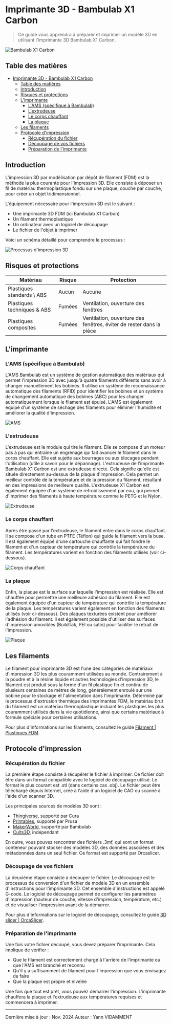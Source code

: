 # Imprimante 3D - Bambulab X1 Carbon

> Ce guide vous apprendra à préparer et imprimer un modèle 3D en utilisant l'imprimante 3D Bambulab X1 Carbon.

![Bambulab X1 Carbon](../assets/bambulab-1.png)

## Table des matières

- [Imprimante 3D - Bambulab X1 Carbon](#imprimante-3d---bambulab-x1-carbon)
  - [Table des matières](#table-des-matières)
  - [Introduction](#introduction)
  - [Risques et protections](#risques-et-protections)
  - [L'imprimante](#limprimante)
    - [L'AMS (spécifique à Bambulab)](#lams-spécifique-à-bambulab)
    - [L'extrudeuse](#lextrudeuse)
    - [Le corps chauffant](#le-corps-chauffant)
    - [La plaque](#la-plaque)
  - [Les filaments](#les-filaments)
  - [Protocole d'impression](#protocole-dimpression)
    - [Récupération du fichier](#récupération-du-fichier)
    - [Découpage de vos fichiers](#découpage-de-vos-fichiers)
    - [Préparation de l'imprimante](#préparation-de-limprimante)

## Introduction

L'impression 3D par modélisation par dépôt de filament (FDM) est la méthode la plus courante pour l'impression 3D. Elle consiste à déposer un fil de matériau thermoplastique fondu sur une plaque, couche par couche, pour créer un objet tridimensionnel.

L'équipement nécessaire pour l'impression 3D est le suivant :

- Une imprimante 3D FDM (ici Bambulab X1 Carbon)
- Un filament thermoplastique
- Un ordinateur avec un logiciel de découpage
- Le fichier de l'objet à imprimer

Voici un schéma détaillé pour comprendre le processus :

![Processus d'impression 3D](../assets/bambulab-6.png)

## Risques et protections

| Matériau                    | Risque | Protection                                                          |
| --------------------------- | ------ | ------------------------------------------------------------------- |
| Plastiques standards \ ABS  | Aucun  | Aucune                                                              |
| Plastiques techniques & ABS | Fumées | Ventilation, ouverture des fenêtres                                 |
| Plastiques composites       | Fumées | Ventilation, ouverture des fenêtres, éviter de rester dans la pièce |

## L'imprimante

### L'AMS (spécifique à Bambulab)

L'AMS Bambulab est un système de gestion automatique des matériaux qui permet l'impression 3D avec jusqu'à quatre filaments différents sans avoir à changer manuellement les bobines. Il utilise un système de reconnaissance automatique des filaments (RFID) pour identifier les bobines et un système de changement automatique des bobines (ABC) pour les changer automatiquement lorsque le filament est épuisé. L'AMS est également équipé d'un système de séchage des filaments pour éliminer l'humidité et améliorer la qualité d'impression.

![AMS](../assets/bambulab-2.png)

### L'extrudeuse

L'extrudeuse est le module qui tire le filament. Elle se compose d'un moteur pas à pas qui entraîne un engrenage qui fait avancer le filament dans le corps chauffant. Elle est sujette aux bourrages ou aux blocages pendant l'utilisation (utile à savoir pour le dépannage).
L'extrudeuse de l'imprimante Bambulab X1 Carbon est une extrudeuse directe. Cela signifie qu'elle est située directement au-dessus de la plaque d'impression. Cela permet un meilleur contrôle de la température et de la pression du filament, résultant en des impressions de meilleure qualité. L'extrudeuse X1 Carbon est également équipée d'un système de refroidissement par eau, qui permet d'imprimer des filaments à haute température comme le PETG et le Nylon.

![Extrudeuse](../assets/bambulab-3.png)

### Le corps chauffant

Après être passé par l'extrudeuse, le filament entre dans le corps chauffant. Il se compose d'un tube en PTFE (Téflon) qui guide le filament vers la buse. Il est également équipé d'une cartouche chauffante qui fait fondre le filament et d'un capteur de température qui contrôle la température du filament. Les températures varient en fonction des filaments utilisés (voir ci-dessous).

![Corps chauffant](../assets/bambulab-4.png)

### La plaque

Enfin, la plaque est la surface sur laquelle l'impression est réalisée. Elle est chauffée pour permettre une meilleure adhésion du filament. Elle est également équipée d'un capteur de température qui contrôle la température de la plaque. Les températures varient également en fonction des filaments utilisés (voir ci-dessous). Des plaques texturées existent pour améliorer l'adhésion du filament. Il est également possible d'utiliser des surfaces d'impression amovibles (BuildTak, PEI ou satin) pour faciliter le retrait de l'impression.

![Plaque](../assets/bambulab-5.png)

## Les filaments

Le filament pour imprimante 3D est l'une des catégories de matériaux d'impression 3D les plus couramment utilisées au monde. Contrairement à la poudre et à la résine liquide et autres technologies d'impression 3D, le filament est produit sous la forme d'un fil plastique fin et continu de plusieurs centaines de mètres de long, généralement enroulé sur une bobine pour le stockage et l'alimentation dans l'imprimante. Déterminé par le processus d'extrusion thermique des imprimantes FDM, le matériau brut du filament est un matériau thermoplastique incluant les plastiques les plus couramment utilisés dans la vie quotidienne, ainsi que certains matériaux à formule spéciale pour certaines utilisations.

Pour plus d'informations sur les filaments, consultez le guide [Filament | Plastiques FDM](../consumables/filament.md).

## Protocole d'impression

### Récupération du fichier

La première étape consiste à récupérer le fichier à imprimer. Ce fichier doit être dans un format compatible avec le logiciel de découpage utilisé. Le format le plus courant est .stl (dans certains cas .obj). Le fichier peut être téléchargé depuis Internet, créé à l'aide d'un logiciel de CAO ou scanné à l'aide d'un scanner 3D.

Les principales sources de modèles 3D sont :

- [Thingiverse](https://www.thingiverse.com/), supporté par Cura
- [Printables](https://www.prusaprinters.org/prints), supporté par Prusa
- [MakerWorld](https://www.makerworld.com/), supporté par Bambulab
- [Cults3D](https://cults3d.com/), indépendant

En outre, vous pouvez rencontrer des fichiers .3mf, qui sont un format conteneur pouvant stocker des modèles 3D, des données associées et des métadonnées dans un seul fichier. Ce format est supporté par Orcaslicer.

### Découpage de vos fichiers

La deuxième étape consiste à découper le fichier. Le découpage est le processus de conversion d'un fichier de modèle 3D en un ensemble d'instructions pour l'imprimante 3D. Cet ensemble d'instructions est appelé G-code. Le logiciel de découpage permet de configurer les paramètres d'impression (hauteur de couche, vitesse d'impression, température, etc.) et de visualiser l'impression avant de la démarrer.

Pour plus d'informations sur le logiciel de découpage, consultez le guide [3D slicer | OrcaSlicer](../software/orcaslicer.md).

### Préparation de l'imprimante

Une fois votre fichier découpé, vous devez préparer l'imprimante. Cela implique de vérifier :

- Que le filament est correctement chargé à l'arrière de l'imprimante ou que l'AMS est branché et reconnu
- Qu'il y a suffisamment de filament pour l'impression que vous envisagez de faire
- Que la plaque est propre et nivelée

Une fois que tout est prêt, vous pouvez démarrer l'impression. L'imprimante chauffera la plaque et l'extrudeuse aux températures requises et commencera à imprimer.

---

Dernière mise à jour : Nov. 2024
Auteur : Yann VIDAMMENT

